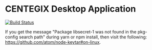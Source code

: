 # CENTEGIX Desktop Application

[![Build Status](https://travis-ci.com/centegix-product/centegix-desktop-electron-gh.svg?token=4QyfTpxu6bRXLpkaR4iQ&branch=master)](https://travis-ci.com/centegix-product/centegix-desktop-electron-gh)

If you get the message "Package libsecret-1 was not found in the pkg-config search path" during yarn or npm install, then visit the following: https://github.com/atom/node-keytar#on-linux.
